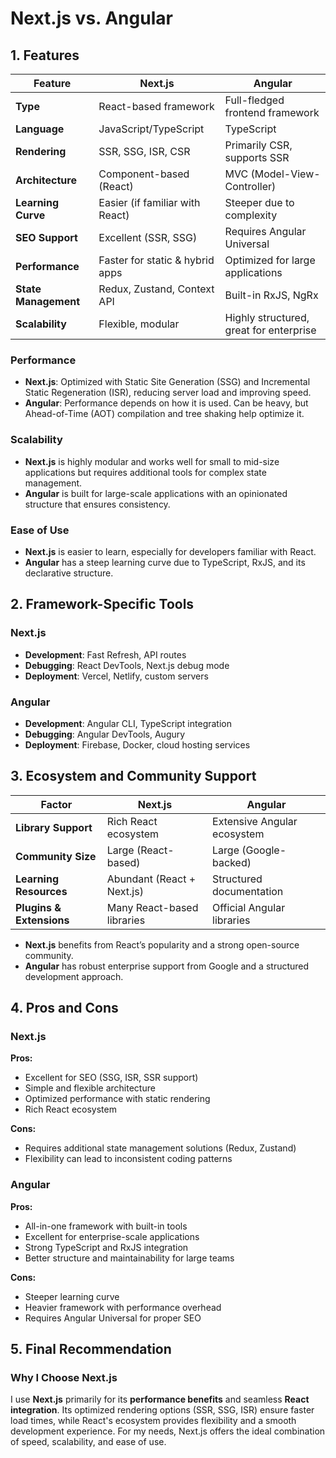 # Next.js vs. Angular

## 1. Features
| Feature | Next.js | Angular |
|---------|--------|---------|
| **Type** | React-based framework | Full-fledged frontend framework |
| **Language** | JavaScript/TypeScript | TypeScript |
| **Rendering** | SSR, SSG, ISR, CSR | Primarily CSR, supports SSR |
| **Architecture** | Component-based (React) | MVC (Model-View-Controller) |
| **Learning Curve** | Easier (if familiar with React) | Steeper due to complexity |
| **SEO Support** | Excellent (SSR, SSG) | Requires Angular Universal |
| **Performance** | Faster for static & hybrid apps | Optimized for large applications |
| **State Management** | Redux, Zustand, Context API | Built-in RxJS, NgRx |
| **Scalability** | Flexible, modular | Highly structured, great for enterprise |

### Performance
- **Next.js**: Optimized with Static Site Generation (SSG) and Incremental Static Regeneration (ISR), reducing server load and improving speed.
- **Angular**: Performance depends on how it is used. Can be heavy, but Ahead-of-Time (AOT) compilation and tree shaking help optimize it.

### Scalability
- **Next.js** is highly modular and works well for small to mid-size applications but requires additional tools for complex state management.
- **Angular** is built for large-scale applications with an opinionated structure that ensures consistency.

### Ease of Use
- **Next.js** is easier to learn, especially for developers familiar with React.
- **Angular** has a steep learning curve due to TypeScript, RxJS, and its declarative structure.

## 2. Framework-Specific Tools
### Next.js
- **Development**: Fast Refresh, API routes
- **Debugging**: React DevTools, Next.js debug mode
- **Deployment**: Vercel, Netlify, custom servers

### Angular
- **Development**: Angular CLI, TypeScript integration
- **Debugging**: Angular DevTools, Augury
- **Deployment**: Firebase, Docker, cloud hosting services

## 3. Ecosystem and Community Support
| Factor | Next.js | Angular |
|--------|--------|---------|
| **Library Support** | Rich React ecosystem | Extensive Angular ecosystem |
| **Community Size** | Large (React-based) | Large (Google-backed) |
| **Learning Resources** | Abundant (React + Next.js) | Structured documentation |
| **Plugins & Extensions** | Many React-based libraries | Official Angular libraries |

- **Next.js** benefits from React’s popularity and a strong open-source community.
- **Angular** has robust enterprise support from Google and a structured development approach.

## 4. Pros and Cons
### Next.js
**Pros:**
- Excellent for SEO (SSG, ISR, SSR support)
- Simple and flexible architecture
- Optimized performance with static rendering
- Rich React ecosystem

**Cons:**
- Requires additional state management solutions (Redux, Zustand)
- Flexibility can lead to inconsistent coding patterns

### Angular
**Pros:**
- All-in-one framework with built-in tools
- Excellent for enterprise-scale applications
- Strong TypeScript and RxJS integration
- Better structure and maintainability for large teams

**Cons:**
- Steeper learning curve
- Heavier framework with performance overhead
- Requires Angular Universal for proper SEO

## 5. Final Recommendation
### **Why I Choose Next.js**
I use **Next.js** primarily for its **performance benefits** and seamless **React integration**. Its optimized rendering options (SSR, SSG, ISR) ensure faster load times, while React's ecosystem provides flexibility and a smooth development experience. For my needs, Next.js offers the ideal combination of speed, scalability, and ease of use.